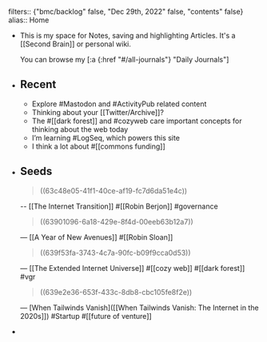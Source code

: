 filters:: {"bmc/backlog" false, "Dec 29th, 2022" false, "contents" false}
alias:: Home

- This is my space for Notes, saving and highlighting Articles. It's a [[Second Brain]] or personal wiki.
  
  You can browse my [:a {:href "#/all-journals"} "Daily Journals"]
- ## Recent
	- Explore #Mastodon and #ActivityPub related content
	- Thinking about your [[Twitter/Archive]]?
	- The #[[dark forest]] and #cozyweb care important concepts for thinking about the web today
	- I’m learning #LogSeq, which powers this site
	- I think a lot about #[[commons funding]]
- ## Seeds
  
  > ((63c48e05-41f1-40ce-af19-fc7d6da51e4c))
  
  -- [[The Internet Transition]] #[[Robin Berjon]] #governance 
  
  > ((63901096-6a18-429e-8f4d-00eeb63b12a7))
  
  — [[A Year of New Avenues]] #[[Robin Sloan]] 
  
  > ((639f53fa-3743-4c7a-90fc-b09f9cca0d53))
  
  — [[The Extended Internet Universe]] #[[cozy web]] #[[dark forest]] #vgr
  
  > ((639e2e36-653f-433c-8db8-cbc105fe8f2e))
  
  — [When Tailwinds Vanish]([[When Tailwinds Vanish: The Internet in the 2020s]]) #Startup #[[future of venture]]
-